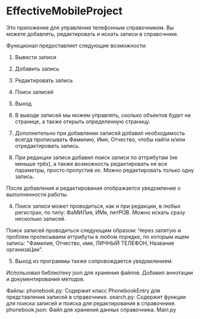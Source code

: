 # EffectiveMobileProject

Это приложение для управления телефонным справочником. Вы можете добавлять, редактировать и искать записи в справочнике.

Функционал предоставляет следующие возможности: 

1. Вывести записи
2. Добавить запись
3. Редактировать запись
4. Поиск записей
5. Выход

1. В выводе записей мы можем управлять, сколько объектов будет на странице, а также открыть определенную страницу.

2. Дополнительно при добавлении записей добавил необходимость всегда прописывать Фамилию, Имя, Отчество, чтобы найти и/или отредактировать запись.

3. При редакции записи добавил поиск записи по аттрибутам (не меньше трёх), а также возможность редактировать не все параметры, просто пропустив их. Можно редактировать только одну запись.

После добавления и редактирования отображается уведомление о выполненности работы.

4. Поиск записи может проводиться, как и при редакции, в любых регистрах, по типу: ФаМИЛия, ИМя, петРОВ. Можно искать сразу несколько записей.

Поиск записей проводиться следующим образом: Через запятую и проблем прописываем аттрибуты в любом порядке, по которым ищем запись: "Фамилия, Отчество, имя, ЛИЧНЫЙ ТЕЛЕФОН, Название организаЦии".

5. Выход из программы также сопровождается уведомлением.

Использовал библиотеку json для хранения файлов. Добавил аннотации и документирования методов.

Файлы:
phonebook.py: Содержит класс PhonebookEntry для представления записей в справочнике.
search.py: Содержит функции для поиска записей и поиска для редактирования в справочнике.
phonebook.json: Файл для хранения данных справочника.
Main.py


